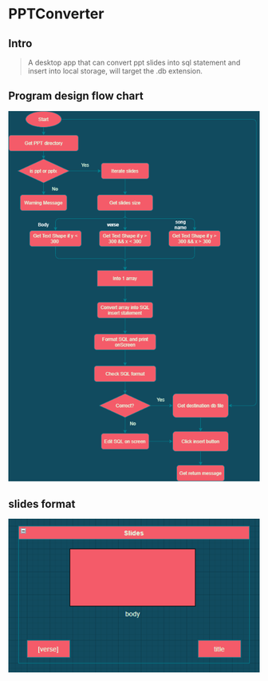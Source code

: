 # PPTConverter
## Intro
> A desktop app that can convert ppt slides into sql statement and insert into local storage, will target the .db extension.

## Program design flow chart
![Program design](./images/program_design.png)

## slides format
![slides format](./images/slides_format.PNG)

